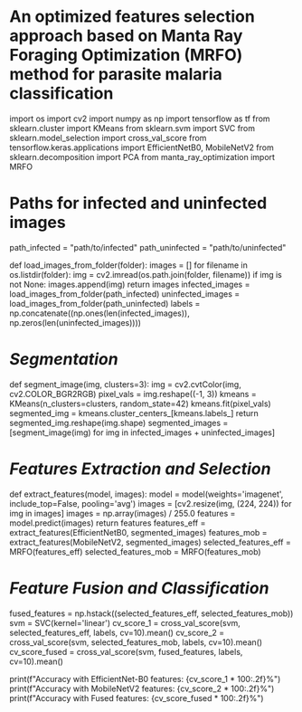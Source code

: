 # An optimized features selection approach based on Manta Ray Foraging Optimization (MRFO) method for parasite malaria classification
import os
import cv2
import numpy as np
import tensorflow as tf
from sklearn.cluster import KMeans
from sklearn.svm import SVC
from sklearn.model_selection import cross_val_score
from tensorflow.keras.applications import EfficientNetB0, MobileNetV2
from sklearn.decomposition import PCA
from manta_ray_optimization import MRFO
# Paths for infected and uninfected images
path_infected = "path/to/infected"
path_uninfected = "path/to/uninfected"

def load_images_from_folder(folder):
    images = []
    for filename in os.listdir(folder):
        img = cv2.imread(os.path.join(folder, filename))
        if img is not None:
            images.append(img)
    return images
infected_images = load_images_from_folder(path_infected)
uninfected_images = load_images_from_folder(path_uninfected)
labels = np.concatenate((np.ones(len(infected_images)), np.zeros(len(uninfected_images))))
# *Segmentation*
def segment_image(img, clusters=3):
    img = cv2.cvtColor(img, cv2.COLOR_BGR2RGB)
    pixel_vals = img.reshape((-1, 3))
    kmeans = KMeans(n_clusters=clusters, random_state=42)
    kmeans.fit(pixel_vals)
    segmented_img = kmeans.cluster_centers_[kmeans.labels_]
    return segmented_img.reshape(img.shape)
segmented_images = [segment_image(img) for img in infected_images + uninfected_images]
# *Features Extraction and Selection*
def extract_features(model, images):
    model = model(weights='imagenet', include_top=False, pooling='avg')
    images = [cv2.resize(img, (224, 224)) for img in images]
    images = np.array(images) / 255.0
    features = model.predict(images)
    return features
features_eff = extract_features(EfficientNetB0, segmented_images)
features_mob = extract_features(MobileNetV2, segmented_images)
selected_features_eff = MRFO(features_eff)
selected_features_mob = MRFO(features_mob)
# *Feature Fusion and Classification*
fused_features = np.hstack((selected_features_eff, selected_features_mob))
svm = SVC(kernel='linear')
cv_score_1 = cross_val_score(svm, selected_features_eff, labels, cv=10).mean()
cv_score_2 = cross_val_score(svm, selected_features_mob, labels, cv=10).mean()
cv_score_fused = cross_val_score(svm, fused_features, labels, cv=10).mean()

print(f"Accuracy with EfficientNet-B0 features: {cv_score_1 * 100:.2f}%")
print(f"Accuracy with MobileNetV2 features: {cv_score_2 * 100:.2f}%")
print(f"Accuracy with Fused features: {cv_score_fused * 100:.2f}%")




